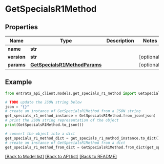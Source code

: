 # GetSpecialsR1Method


## Properties

Name | Type | Description | Notes
------------ | ------------- | ------------- | -------------
**name** | **str** |  | 
**version** | **str** |  | [optional] 
**params** | [**GetSpecialsR1MethodParams**](GetSpecialsR1MethodParams.md) |  | [optional] 

## Example

```python
from entrata_api_client.models.get_specials_r1_method import GetSpecialsR1Method

# TODO update the JSON string below
json = "{}"
# create an instance of GetSpecialsR1Method from a JSON string
get_specials_r1_method_instance = GetSpecialsR1Method.from_json(json)
# print the JSON string representation of the object
print(GetSpecialsR1Method.to_json())

# convert the object into a dict
get_specials_r1_method_dict = get_specials_r1_method_instance.to_dict()
# create an instance of GetSpecialsR1Method from a dict
get_specials_r1_method_from_dict = GetSpecialsR1Method.from_dict(get_specials_r1_method_dict)
```
[[Back to Model list]](../README.md#documentation-for-models) [[Back to API list]](../README.md#documentation-for-api-endpoints) [[Back to README]](../README.md)


